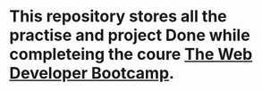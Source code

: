 # This repository stores all the practise and project Done while completeing the coure <a href ="https://www.udemy.com/course/the-web-developer-bootcamp">The Web Developer Bootcamp</a>.
